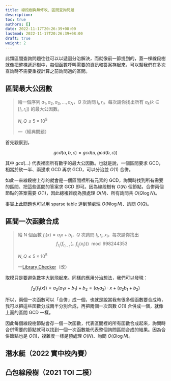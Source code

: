 ```yaml
---
title: 線段樹與無修改、區間查詢問題
description:
toc: true
authors: []
date: 2022-11-17T20:26:39+08:00
lastmod: 2022-11-17T20:26:39+08:00
draft: true
weight: 2
---
```


此類區間查詢問題往往可以以遞迴分治解決，而就像前一節提到的，蓋一棵線段樹就像把整棵遞迴樹中，每個函數呼叫需要的資訊和答案存起來，可以幫我們在多次查詢時不需要重複計算之前詢問過的區間。

## 區間最大公因數

> 給一個序列 $a_1, a_2, a_3, \dots, a_N$，$Q$ 次詢問 $l_i, r_i$，每次請你找出所有 $a_k (k\in [l_i, r_i])$ 的最大公因數。
>
> $N, Q \leq 5\times 10^5$
>
> —（經典問題）

首先觀察到，

$$
gcd(a, b, c) = gcd(a, gcd(b, c))
$$

其中 $gcd(\dots)$ 代表裡面所有數字的最大公因數。也就是說，一個區間要求 GCD，相當於砍一半、兩邊求 GCD 再求 GCD，可以分治並 $O(1)$ 合併。

如此一來線段樹上存的就會是一個區間裡所有元素的 GCD，詢問時找到所有需要的區間、把這些區間的答案求 GCD 即可。因為線段樹有 $O(N)$ 個節點，合併兩個節點的答案需要 $O(1)$，因此總複雜度為預處理 $O(N)$、所有詢問共 $O(Q\log N)$。

事實上此問題也可以用 sparse table 達到預處理 $O(N\log N)$、詢問 $O(Q)$。

## 區間一次函數合成

> 給 N 個函數 $f_i(x) = a_i x + b_i$，$Q$ 次詢問 $l_i, r_i, x_i$，每次請你找出
> $$f_{r_i}(f_{r_{i-1}}(\dots f_{l_i}(x_i))) \mod 998244353$$
>
> $N, Q \leq 5\times 10^5$
>
> —[Library Checker](https://judge.yosupo.jp/problem/point_set_range_composite)（改）

取模只是要避免數字大到飛起來。同樣的應用分治想法，我們可以發現：

$$
f_2(f_1(x)) = a_2 (a_1 x + b_1) + b_2
            = (a_1 a_2) \cdot x + (a_2 b_1 + b_2)
$$

所以，兩個一次函數可以「合併」成一個，也就是說當我有很多個函數要合成時，我可以把這些函數分成兩半分別合成，再把兩個一次函數 $O(1)$ 合併成一個，就像上面的區間 GCD 一樣。

因此每個線段樹節點會存一個一次函數，代表區間裡的所有函數合成起來，詢問時合併需要的節點就可以找到一個一次函數能代表整個詢問區間合成的結果。因為合併節點也是 $O(1)$，複雜度一樣是預處理 $O(N)$、詢問 $O(Q\log N)$。

## 潛水艇（2022 實中校內賽）

## 凸包線段樹（2021 TOI 二模）
